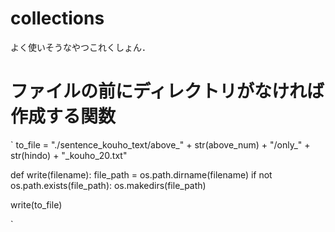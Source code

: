 # collections
よく使いそうなやつこれくしょん．


# ファイルの前にディレクトリがなければ作成する関数

`
to_file = "./sentence_kouho_text/above_" + str(above_num) + "/only_" + str(hindo) + "_kouho_20.txt"

def write(filename):
    file_path = os.path.dirname(filename)
    if not os.path.exists(file_path):
        os.makedirs(file_path)

write(to_file)

`


